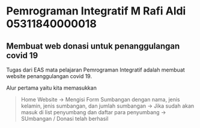 # Pemrograman Integratif M Rafi Aldi 05311840000018
## Membuat web donasi untuk penanggulangan covid 19

Tugas dari EAS mata pelajaran Pemrograman Integratif adalah membuat website penanggulangan covid 19. 

Alur pertama yaitu kita memasukkan 
> Home Website -> Mengisi Form Sumbangan dengan nama, jenis kelamin, jenis sumbangan, dan jumlah sumbangan -> Jika sudah akan masuk di list penyumbang dan daftar para penyumbang -> SUmbangan / Donasi telah berhasil
